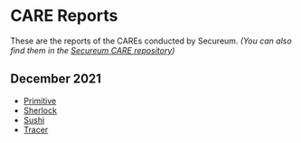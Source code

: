 # CARE Reports

These are the reports of the CAREs conducted by Secureum.
_(You can also find them in the [Secureum CARE repository](https://github.com/secureum/CARE))_

## December 2021

- [Primitive](https://github.com/secureum/CARE/blob/main/Primitive-12-2021.pdf)
- [Sherlock](https://github.com/secureum/CARE/blob/main/Sherlock-12-2021.pdf)
- [Sushi](https://github.com/secureum/CARE/blob/main/Sushi-12-2021.pdf)
- [Tracer](https://github.com/secureum/CARE/blob/main/Tracer-12-2021.pdf)
